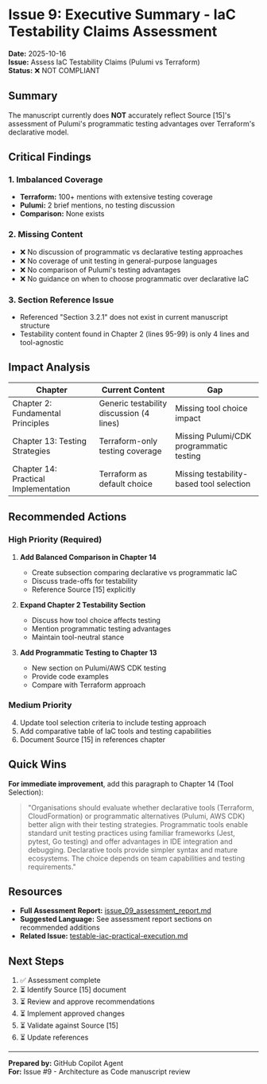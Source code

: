 # Issue 9: Executive Summary - IaC Testability Claims Assessment

**Date:** 2025-10-16  
**Issue:** Assess IaC Testability Claims (Pulumi vs Terraform)  
**Status:** ❌ NOT COMPLIANT  

## Summary

The manuscript currently does **NOT** accurately reflect Source [15]'s assessment of Pulumi's programmatic testing advantages over Terraform's declarative model.

## Critical Findings

### 1. Imbalanced Coverage
- **Terraform:** 100+ mentions with extensive testing coverage
- **Pulumi:** 2 brief mentions, no testing discussion
- **Comparison:** None exists

### 2. Missing Content
- ❌ No discussion of programmatic vs declarative testing approaches
- ❌ No coverage of unit testing in general-purpose languages
- ❌ No comparison of Pulumi's testing advantages
- ❌ No guidance on when to choose programmatic over declarative IaC

### 3. Section Reference Issue
- Referenced "Section 3.2.1" does not exist in current manuscript structure
- Testability content found in Chapter 2 (lines 95-99) is only 4 lines and tool-agnostic

## Impact Analysis

| Chapter | Current Content | Gap |
|---------|----------------|-----|
| Chapter 2: Fundamental Principles | Generic testability discussion (4 lines) | Missing tool choice impact |
| Chapter 13: Testing Strategies | Terraform-only testing coverage | Missing Pulumi/CDK programmatic testing |
| Chapter 14: Practical Implementation | Terraform as default choice | Missing testability-based tool selection |

## Recommended Actions

### High Priority (Required)

1. **Add Balanced Comparison in Chapter 14**
   - Create subsection comparing declarative vs programmatic IaC
   - Discuss trade-offs for testability
   - Reference Source [15] explicitly

2. **Expand Chapter 2 Testability Section**
   - Discuss how tool choice affects testing
   - Mention programmatic testing advantages
   - Maintain tool-neutral stance

3. **Add Programmatic Testing to Chapter 13**
   - New section on Pulumi/AWS CDK testing
   - Provide code examples
   - Compare with Terraform approach

### Medium Priority

4. Update tool selection criteria to include testing approach
5. Add comparative table of IaC tools and testing capabilities
6. Document Source [15] in references chapter

## Quick Wins

**For immediate improvement**, add this paragraph to Chapter 14 (Tool Selection):

> "Organisations should evaluate whether declarative tools (Terraform, CloudFormation) or programmatic alternatives (Pulumi, AWS CDK) better align with their testing strategies. Programmatic tools enable standard unit testing practices using familiar frameworks (Jest, pytest, Go testing) and offer advantages in IDE integration and debugging. Declarative tools provide simpler syntax and mature ecosystems. The choice depends on team capabilities and testing requirements."

## Resources

- **Full Assessment Report:** [issue_09_assessment_report.md](./issue_09_assessment_report.md)
- **Suggested Language:** See assessment report sections on recommended additions
- **Related Issue:** [testable-iac-practical-execution.md](./testable-iac-practical-execution.md)

## Next Steps

1. ✅ Assessment complete
2. ⏳ Identify Source [15] document
3. ⏳ Review and approve recommendations
4. ⏳ Implement approved changes
5. ⏳ Validate against Source [15]
6. ⏳ Update references

---

**Prepared by:** GitHub Copilot Agent  
**For:** Issue #9 - Architecture as Code manuscript review
